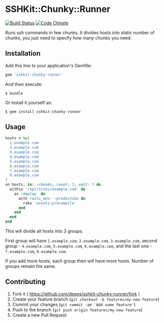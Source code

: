 # SSHKit::Chunky::Runner

[![Build Status](https://travis-ci.org/deees/sshkit-chunky-runner.svg)](https://travis-ci.org/deees/sshkit-chunky-runner)
[![Code Climate](https://codeclimate.com/github/deees/sshkit-chunky-runner/badges/gpa.svg)](https://codeclimate.com/github/deees/sshkit-chunky-runner)

Runs ssh commands in few chunks. It divides hosts into static number of chunks,
you just need to specify how many chunks you need.

## Installation

Add this line to your application's Gemfile:

```ruby
gem 'sshkit-chunky-runner'
```

And then execute:

    $ bundle

Or install it yourself as:

    $ gem install sshkit-chunky-runner

## Usage

```ruby
hosts = %w(
  1.example.com
  2.example.com
  3.example.com
  4.example.com
  5.example.com
  6.example.com
  7.example.com
  8.example.com
)
on hosts, in: :chunks, count: 3, wait: 5 do
  within '/opt/sites/example.com' do
    as :deploy  do
      with rails_env: :production do
        rake 'assets:precompile'
      end
    end
  end
end
```

This will divide all hosts into 3 groups.

First group will have `1.example.com`, `2.example.com`, `3.example.com`, second
group - `4.example.com`, `5.example.com`, `6.example.com`, and the last one -
`7.example.com`, `8.example.com`.

If you add more hosts, each group then will have more hosts. Number of groups
remain the same.

## Contributing

1. Fork it ( https://github.com/deees/sshkit-chunky-runner/fork )
2. Create your feature branch (`git checkout -b features/my-new-feature`)
3. Commit your changes (`git commit -am 'Add some feature'`)
4. Push to the branch (`git push origin features/my-new-feature`)
5. Create a new Pull Request
